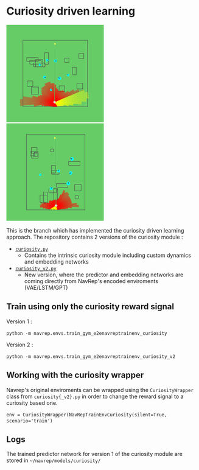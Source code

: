 # Curiosity driven learning 
![varch](media/curiosity_encoded_5_lstm.gif)
![varch](media/curiosity_encoded_env_15.gif)

This is the branch which has implemented the curiosity driven learning approach.
The repository contains 2 versions of the curiosity module :

- [`curiosity.py`](navrep/models/curiosity.py)  
   - Contains the intrinsic curiosity module including custom dynamics and embedding networks
- [`curiosity_v2.py`](navrep/models/curiosity_v2.py) 
   - New version, where the predictor and embedding networks are coming directly from NavRep's encoded enviroments (VAE/LSTM/GPT)


## Train using only the curiosity reward signal
Version 1 : 
```
python -m navrep.envs.train_gym_e2enavreptrainenv_curiosity
```
Version 2 : 
```
python -m navrep.envs.train_gym_e2enavreptrainenv_curiosity_v2
```
## Working with the curiosity wrapper
Navrep's original enviroments can be wrapped using the `CuriosityWrapper` class from `curiosity{_v2}.py` in order to change the reward signal to a curiosity based one.
```
env = CuriosityWrapper(NavRepTrainEnvCuriosity(silent=True, scenario='train')
```

## Logs
The trained predictor network for version 1 of the curiosity module are stored in `~/navrep/models/curiosity/`

